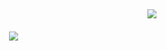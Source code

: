 <img align="right" src="https://visitor-badge.laobi.icu/badge?page_id=DavidAdam1323.DavidAdam1323" />

<h1 align="center">
  <a href="https://git.io/typing-svg">
    <img src="https://readme-typing-svg.herokuapp.com/?
      font=Righteous&size=35&center=true&vCenter=true&width=500&height=70&duration=5000&lines=Hello+there!+👋🏼;+I'm+David+Adam.;"/>
  </a>
</h1>
